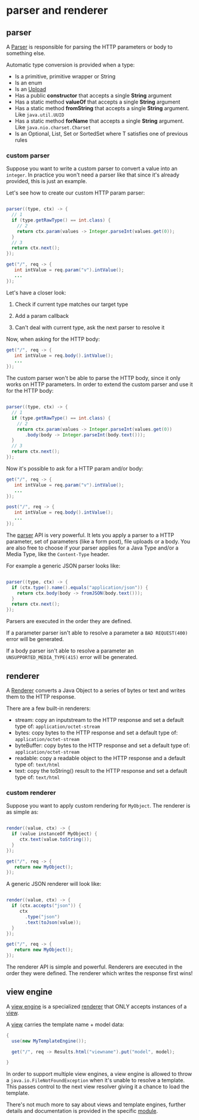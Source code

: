 # parser and renderer

## parser

A [Parser]({{defdocs}}/Parser.html) is responsible for parsing the HTTP parameters or body to something else.

Automatic type conversion is provided when a type:

* Is a primitive, primitive wrapper or String
* Is an enum
* Is an [Upload]({{apidocs}}/org/jooby/Upload.html)
* Has a public **constructor** that accepts a single **String** argument
* Has a static method **valueOf** that accepts a single **String** argument
* Has a static method **fromString** that accepts a single **String** argument. Like ```java.util.UUID```
* Has a static method **forName** that accepts a single **String** argument. Like ```java.nio.charset.Charset```
* Is an Optional<T>, List<T>, Set<T> or SortedSet<T> where T satisfies one of previous rules


### custom parser

Suppose you want to write a custom parser to convert a value into an ```integer```. In practice you won't need a parser like that since it's already provided, this is just an example.

Let's see how to create our custom HTTP param parser:

```java

parser((type, ctx) -> {
  // 1
  if (type.getRawType() == int.class) {
    // 2
    return ctx.param(values -> Integer.parseInt(values.get(0));
  }
  // 3
  return ctx.next();
});

get("/", req -> {
   int intValue = req.param("v").intValue();
   ...
});

```

Let's have a closer look:

1) Check if current type matches our target type

2) Add a param callback

3) Can't deal with current type, ask the next parser to resolve it

Now, when asking for the HTTP body:

```java
get("/", req -> {
   int intValue = req.body().intValue();
   ...
});

```

The custom parser won't be able to parse the HTTP body, since it only works on HTTP parameters. In order to extend the custom parser and use it for the HTTP body:

```java

parser((type, ctx) -> {
  // 1
  if (type.getRawType() == int.class) {
    // 2
    return ctx.param(values -> Integer.parseInt(values.get(0))
       .body(body -> Integer.parseInt(body.text()));
  }
  // 3
  return ctx.next();
});

```

Now it's possible to ask for a HTTP param and/or body:

```java
get("/", req -> {
   int intValue = req.param("v").intValue();
   ...
});

post("/", req -> {
   int intValue = req.body().intValue();
   ...
});
```

The [parser]({{defdocs}}/Parser.html) API is very powerful. It lets you apply a parser to a HTTP parameter, set of parameters (like a form post), file uploads or a body. You are also free to choose if your parser applies for a Java Type and/or a Media Type, like the ```Content-Type``` header.

For example a generic JSON parser looks like:

```java

parser((type, ctx) -> {
  if (ctx.type().name().equals("application/json")) {
    return ctx.body(body -> fromJSON(body.text()));
  }
  return ctx.next();
});
```

Parsers are executed in the order they are defined.

If a parameter parser isn't able to resolve a parameter a ```BAD REQUEST(400)``` error will be generated.

If a body parser isn't able to resolve a parameter an ```UNSUPPORTED_MEDIA_TYPE(415)``` error will be generated.

## renderer

A [Renderer]({{defdocs}}/Renderer.html) converts a Java Object to a series of bytes or text and writes them to the HTTP response.

There are a few built-in renderers:

* stream: copy an inputstream to the HTTP response and set a default type of: ```application/octet-stream```
* bytes: copy bytes to the HTTP response and set a default type of: ```application/octet-stream```
* byteBuffer: copy bytes to the HTTP response and set a default type of: ```application/octet-stream```
* readable: copy a readable object to the HTTP response and a default type of: ```text/html```
* text: copy the toString() result to the HTTP response and set a default type of: ```text/html```

### custom renderer

Suppose you want to apply custom rendering for ```MyObject```. The renderer is as simple as:

```java

render((value, ctx) -> {
  if (value instanceOf MyObject) {
     ctx.text(value.toString());
  }
});

get("/", req -> {
   return new MyObject();
});
```

A generic JSON renderer will look like:

```java

render((value, ctx) -> {
  if (ctx.accepts("json")) {
     ctx
       .type("json")
       .text(toJson(value));
  }
});

get("/", req -> {
   return new MyObject();
});
```

The renderer API is simple and powerful. Renderers are executed in the order they were defined. The renderer which writes the response first wins!

## view engine

A [view engine]({{defdocs}}/View.Engine.html) is a specialized [renderer]({{defdocs}}/Renderer.html) that ONLY accepts instances of a [view]({{defdocs}}/View.html).

A [view]({{defdocs}}/View.html) carries the template name + model data:

```java
{
  use(new MyTemplateEngine());

  get("/", req -> Results.html("viewname").put("model", model);

}
```

In order to support multiple view engines, a view engine is allowed to throw a ```java.io.FileNotFoundException``` when it's unable to resolve a template. This passes control to the next view resolver giving it a chance to load the template.

There's not much more to say about views and template engines, further details and documentation is provided in the specific [module](/doc/parser-and-renderer).
